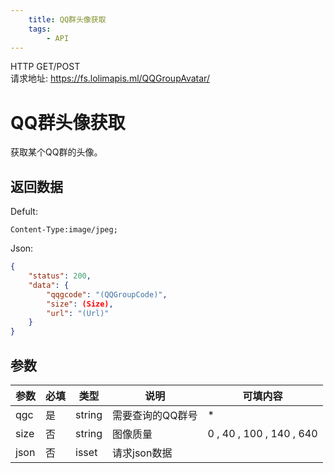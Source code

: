 ```yaml
---
    title: QQ群头像获取
    tags:
        - API
---
```

<span class="http">HTTP GET/POST</span>  
请求地址: https://fs.lolimapis.ml/QQGroupAvatar/

# QQ群头像获取
获取某个QQ群的头像。

## 返回数据
Defult: 
```
Content-Type:image/jpeg;
```
Json: 
```json
{
    "status": 200,
    "data": {
        "qqgcode": "(QQGroupCode)",
        "size": (Size),
        "url": "(Url)"
    }
}
```

## 参数
| 参数 | 必填 | 类型 | 说明 | 可填内容 |
| --- | --- | --- | --- | --- |
| qgc | 是 | string | 需要查询的QQ群号 | * |
| size | 否 | string | 图像质量 | 0 , 40 , 100 , 140 , 640 |
| json | 否 | isset | 请求json数据 |  |

<script async src="https://pagead2.googlesyndication.com/pagead/js/adsbygoogle.js?client=ca-pub-3270219743311431" crossorigin="anonymous"></script>